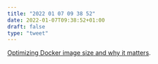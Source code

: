 ```yaml
---
title: "2022 01 07 09 38 52"
date: 2022-01-07T09:38:52+01:00
draft: false
type: "tweet"
---
```

[Optimizing Docker image size and why it matters](https://contains.dev/blog/optimizing-docker-image-size).

